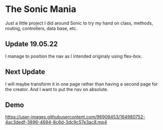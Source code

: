 # The Sonic Mania

Just a little project I did around Sonic to try my hand on class, methods, routing, controllers, data base, etc.

## Update 19.05.22

I manage to position the nav as I intended originaly using flex-box.

## Next Update

I will maybe transform it in one page rather than having a second page for the creator.
And I want to put the nav on absolute.

## Demo

https://user-images.githubusercontent.com/96908453/164980752-4ac3dedf-3896-4694-8c6d-3dc9c57e3ac8.mp4

